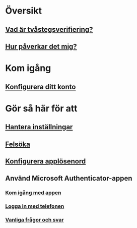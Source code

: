 # Översikt
## [Vad är tvåstegsverifiering?](multi-factor-authentication-end-user.md)
## [Hur påverkar det mig?](multi-factor-authentication-end-user-signin.md)

# Kom igång
## [Konfigurera ditt konto](multi-factor-authentication-end-user-first-time.md)

# Gör så här för att
## [Hantera inställningar](multi-factor-authentication-end-user-manage-settings.md)
## [Felsöka](multi-factor-authentication-end-user-troubleshoot.md)
## [Konfigurera applösenord](multi-factor-authentication-end-user-app-passwords.md)
## Använd Microsoft Authenticator-appen
### [Kom igång med appen](microsoft-authenticator-app-how-to.md)
### [Logga in med telefonen](microsoft-authenticator-app-phone-signin-faq.md)
### [Vanliga frågor och svar](microsoft-authenticator-app-faq.md)



<!--HONumber=Feb17_HO3-->


